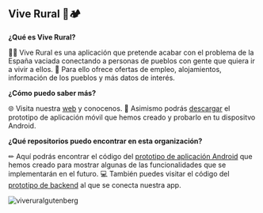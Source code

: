 
## Vive Rural ‍🌾🏕

**¿Qué es Vive Rural?**

👩‍💻 Vive Rural es una aplicación que pretende acabar con el problema de la España vaciada conectando a personas de pueblos con gente que quiera ir a vivir a ellos.
🌈 Para ello ofrece ofertas de empleo, alojamientos, información de los pueblos y más datos de interés.

**¿Cómo puedo saber más?**

🌐 Visita nuestra [web](https://viverural.github.io/) y conocenos. 
📱 Asimismo podrás [descargar](https://viverural.github.io/download) el prototipo de aplicación móvil que hemos creado y probarlo en tu dispositvo Android.

**¿Qué repositorios puedo encontrar en esta organización?**

✏ Aquí podrás encontrar el código del [prototipo de aplicación Android](https://github.com/ViveRural/Prototipo-Android) que hemos creado para mostrar algunas de las funcionalidades que se implementarán en el futuro.
💻 También puedes visitar el código del [prototipo de backend](https://github.com/ViveRural/Prototipo-Backend) al que se conecta nuestra app.

![viveruralgutenberg](https://user-images.githubusercontent.com/55926526/201086660-90a4ce71-dfbc-4942-be97-0d1f8b6f693c.png)
